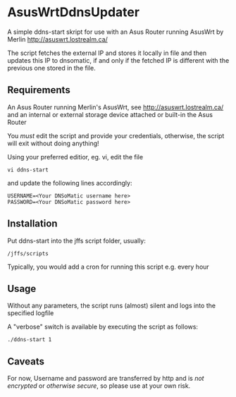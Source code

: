 # AsusWrtDdnsUpdater

A simple ddns-start skript for use with an Asus Router running AsusWrt by Merlin http://asuswrt.lostrealm.ca/

The script fetches the external IP and stores it locally in file and then updates this IP to dnsomatic, if and only if the fetched IP is different with the previous one stored in the file.

## Requirements

An Asus Router running Merlin's AsusWrt, see http://asuswrt.lostrealm.ca/ and an internal or external storage device attached or built-in the Asus Router

You *must* edit the script and provide your credentials, otherwise, the script will exit without doing anything!

Using your preferred editior, eg. vi, edit the file 

```
vi ddns-start
```
and update the following lines accordingly:

```
USERNAME=<Your DNSoMatic username here>
PASSWORD=<Your DNSoMatic password here>
```

## Installation

Put ddns-start into the jffs script folder, usually: 

```
/jffs/scripts
```

Typically, you would add a cron for running this script e.g. every hour

## Usage

Without any parameters, the script runs (almost) silent and logs into the specified logfile

A "verbose" switch is available by executing the script as follows:

```
./ddns-start 1
```

## Caveats

For now, Username and password are transferred by http and is *not encrypted* or *otherwise secure*, so please use at your own risk.
